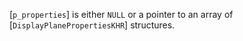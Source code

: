 [`p_properties`] is either `NULL` or a pointer to an array of
[`DisplayPlanePropertiesKHR`] structures.